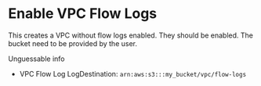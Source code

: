# Enable VPC Flow Logs

This creates a VPC without flow logs enabled.  They should be enabled.  The bucket need to be provided by the user.

Unguessable info
- VPC Flow Log LogDestination: `arn:aws:s3:::my_bucket/vpc/flow-logs`
